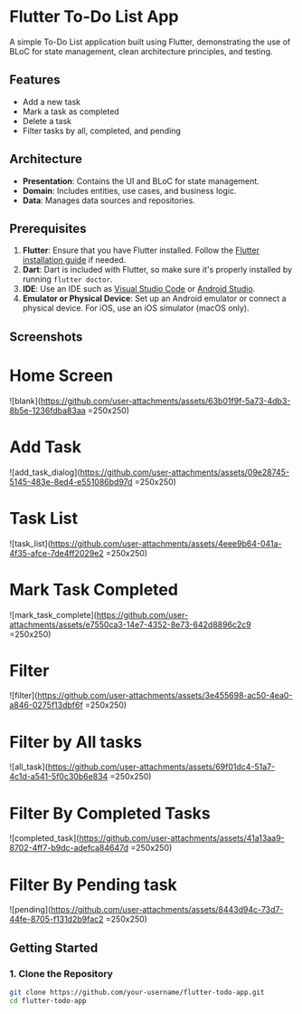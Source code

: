 # Flutter To-Do List App

A simple To-Do List application built using Flutter, demonstrating the use of BLoC for state management, clean architecture principles, and testing.

## Features

- Add a new task
- Mark a task as completed
- Delete a task
- Filter tasks by all, completed, and pending

## Architecture

- **Presentation**: Contains the UI and BLoC for state management.
- **Domain**: Includes entities, use cases, and business logic.
- **Data**: Manages data sources and repositories.

## Prerequisites

1. **Flutter**: Ensure that you have Flutter installed. Follow the [Flutter installation guide](https://flutter.dev/docs/get-started/install) if needed.
2. **Dart**: Dart is included with Flutter, so make sure it's properly installed by running `flutter doctor`.
3. **IDE**: Use an IDE such as [Visual Studio Code](https://code.visualstudio.com/) or [Android Studio](https://developer.android.com/studio).
4. **Emulator or Physical Device**: Set up an Android emulator or connect a physical device. For iOS, use an iOS simulator (macOS only).

## Screenshots
# Home Screen
![blank](https://github.com/user-attachments/assets/63b01f9f-5a73-4db3-8b5e-1236fdba83aa =250x250)

# Add Task
![add_task_dialog](https://github.com/user-attachments/assets/09e28745-5145-483e-8ed4-e551086bd97d =250x250)

# Task List
![task_list](https://github.com/user-attachments/assets/4eee9b64-041a-4f35-afce-7de4ff2029e2 =250x250)

# Mark Task Completed
![mark_task_complete](https://github.com/user-attachments/assets/e7550ca3-14e7-4352-8e73-642d8896c2c9 =250x250)

# Filter
![filter](https://github.com/user-attachments/assets/3e455698-ac50-4ea0-a846-0275f13dbf6f =250x250)

# Filter by All tasks
![all_task](https://github.com/user-attachments/assets/69f01dc4-51a7-4c1d-a541-5f0c30b6e834 =250x250)

# Filter By Completed Tasks
![completed_task](https://github.com/user-attachments/assets/41a13aa9-8702-4ff7-b9dc-adefca84647d =250x250)

# Filter By Pending task

![pending](https://github.com/user-attachments/assets/8443d94c-73d7-44fe-8705-f131d2b9fac2 =250x250)

## Getting Started

### 1. Clone the Repository

```sh
git clone https://github.com/your-username/flutter-todo-app.git
cd flutter-todo-app

